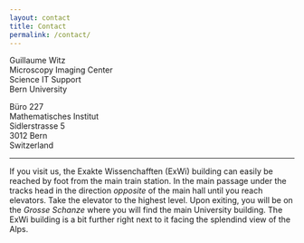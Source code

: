```yaml
---
layout: contact
title: Contact
permalink: /contact/
---
```


Guillaume Witz  
Microscopy Imaging Center  
Science IT Support  
Bern University

Büro 227  
Mathematisches Institut  
Sidlerstrasse 5  
3012 Bern  
Switzerland

<hr>

If you visit us, the Exakte Wissenchafften (ExWi) building can easily be reached by foot from the main train station. In the main passage under the tracks head in the direction *opposite* of the main hall until you reach elevators. Take the elevator to the highest level. Upon exiting, you will be on the *Grosse Schanze* where you will find the main University building. The ExWi building is a bit further right next to it facing the splendind view of the Alps.
